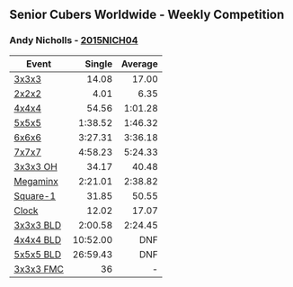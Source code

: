 ## Senior Cubers Worldwide - Weekly Competition
### Andy Nicholls - [2015NICH04](https://www.worldcubeassociation.org/persons/2015NICH04)

| Event | Single | Average |
| -- | --: | --: |
| [3x3x3](andy_nicholls/333.md) | 14.08 | 17.00 |
| [2x2x2](andy_nicholls/222.md) | 4.01 | 6.35 |
| [4x4x4](andy_nicholls/444.md) | 54.56 | 1:01.28 |
| [5x5x5](andy_nicholls/555.md) | 1:38.52 | 1:46.32 |
| [6x6x6](andy_nicholls/666.md) | 3:27.31 | 3:36.18 |
| [7x7x7](andy_nicholls/777.md) | 4:58.23 | 5:24.33 |
| [3x3x3 OH](andy_nicholls/333oh.md) | 34.17 | 40.48 |
| [Megaminx](andy_nicholls/minx.md) | 2:21.01 | 2:38.82 |
| [Square-1](andy_nicholls/sq1.md) | 31.85 | 50.55 |
| [Clock](andy_nicholls/clock.md) | 12.02 | 17.07 |
| [3x3x3 BLD](andy_nicholls/333bf.md) | 2:00.58 | 2:24.45 |
| [4x4x4 BLD](andy_nicholls/444bf.md) | 10:52.00 | DNF |
| [5x5x5 BLD](andy_nicholls/555bf.md) | 26:59.43 | DNF |
| [3x3x3 FMC](andy_nicholls/333fm.md) | 36 | - |

<!-- Global site tag (gtag.js) - Google Analytics -->
<script async src="https://www.googletagmanager.com/gtag/js?id=UA-86348435-3"></script>
<script>window.dataLayer = window.dataLayer || []; function gtag() {dataLayer.push(arguments);} gtag('js', new Date()); gtag('config', 'UA-86348435-3');</script>
